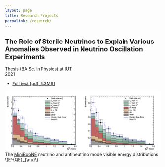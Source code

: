 ```yaml
---
layout: page
title: Research Projects
permalink: /research/
---
```

  <div class="content">
      <script src="/assets/js/toggle_audience.js"></script>
<article >
 <section class="post-content project"><script src="https://polyfill.io/v3/polyfill.min.js?features=es6"></script>
<script id="MathJax-script" async src="https://cdn.jsdelivr.net/npm/mathjax@3/es5/tex-mml-chtml.js"></script>


<section id="bachelor-Physics">
  <h2 class="project-title">The Role of Sterile Neutrinos to Explain Various Anomalies Observed in
Neutrino Oscillation Experiments</h2>
  <div class="project-meta">
    <div class="context">Thesis (BA Sc. in Physics) at <a href='https://english.iut.ac.ir/'>IUT</a></div>
    <div class="time">2021</div>
  </div>
  <div id="buttonContainerBAPhy" style="display:none">
    <a id="beginnerButtonBAPhy" href="javascript:show_beginner('BAPhy');">
        General Audience
        <span class="tooltiptext">Introduction aimed at a more general audience.</span>
    </a>
    <a id="expertButtonBAPhy" href="javascript:show_expert('BAPhy');">
        Expert Mode
        <span class="tooltiptext">Introduction aimed at an already informed audience.</span>
    </a>
</div>
<script>show_expert('BAPhy')</script>

  <div class="project-description">
    <div id="beginnerTextBAPhy" class="beginner" style="display: none">
      <p>Most of our current understanding of elementary particle physics is based on the <a href="https://en.wikipedia.org/wiki/Standard_Model">"Standard Model"</a>, a mathematically consistent description of all known particles and their interactions (except gravitation). However there are a number of <a href="https://en.wikipedia.org/wiki/Physics_beyond_the_Standard_Model#Problems_with_the_Standard_Model">shortcomings of the Standard Model</a> and most notably, astrophysical observations suggest that the currently known particle content can account for but 5% of the total mass content of the universe (the rest being called <a href="https://en.wikipedia.org/wiki/Dark_matter">dark matter</a> and <a href="https://en.wikipedia.org/wiki/Dark_energy">dark energy</a>). One of the most popular theoretical concept that tries to solve some of these problems is the concept of <a href="https://en.wikipedia.org/wiki/Sterile_neutrino">sterile neutrino</a>.</p>
      <p>Sterile neutrinos are hypothetical neutrino species that do not interact via the weak nuclear force, unlike the three known neutrino types (electron neutrinos, muon neutrinos, and tau neutrinos). These hypothetical particles are called "sterile" because they do not participate in the standard weak interactions, making them much harder to detect than active neutrinos.</p>
      <p>For my thesis I reviewed various neutrino experiments and explained and reviewed various sterile neutrino models that were used to explain them. </p>
    </div>
    <div id="expertTextBAPhy" class="expert">
    </div>
  </div>
  <div class="project-more-information">
    <ul>
      <li>
        <a href="/assets/pdf/ba_physics.pdf"><span class="fa fa-fw fa-paperclip"></span>Full text [pdf, 8.2MB]</a>
      </li>
    </ul>
  </div>
  <div class="project-picturegroup">
    <div class="project-picturebox" style="max-width: 600px">
      <img alt="MiniBooNE experiment data" src="/assets/img/research/pic3.png" />
      <div class="project-picturetext">The <a href="https://en.wikipedia.org/wiki/MiniBooNE">MiniBooNE</a> neutrino and antineutrino mode visible energy distributions \(E^{QE}_{\nu}\)</div>
    </div>
  </div>
</section>
</section>